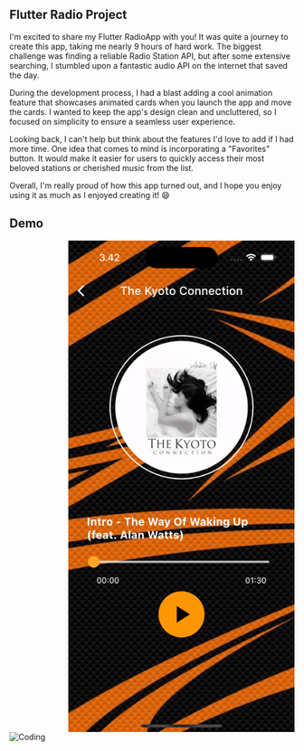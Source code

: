 
## Flutter Radio Project
I'm excited to share my Flutter RadioApp with you! It was quite a journey to create this app, taking me nearly 9 hours of hard work. The biggest challenge was finding a reliable Radio Station API, but after some extensive searching, I stumbled upon a fantastic audio API on the internet that saved the day.

During the development process, I had a blast adding a cool animation feature that showcases animated cards when you launch the app and move the cards. I wanted to keep the app's design clean and uncluttered, so I focused on simplicity to ensure a seamless user experience.

Looking back, I can't help but think about the features I'd love to add if I had more time. One idea that comes to mind is incorporating a "Favorites" button. It would make it easier for users to quickly access their most beloved stations or cherished music from the list.

Overall, I'm really proud of how this app turned out, and I hope you enjoy using it as much as I enjoyed creating it! 😄

## Demo
<img align="right" alt="Coding" width="400" src="https://github.com/KankareDEV/RadioApp/blob/main/giff2.gif">
<img align="left" alt="Coding" width="400" src="https://github.com/KankareDEV/RadioApp/blob/main/giff.gif">

